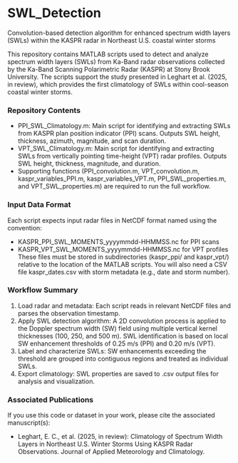 # SWL_Detection
Convolution-based detection algorithm for enhanced spectrum width layers (SWLs) within the KASPR radar in Northeast U.S. coastal winter storms

This repository contains MATLAB scripts used to detect and analyze spectrum width layers (SWLs) from Ka-Band radar observations collected by the Ka-Band Scanning Polarimetric Radar (KASPR) at Stony Brook University. The scripts support the study presented in Leghart et al. (2025, in review), which provides the first climatology of SWLs within cool-season coastal winter storms.
### Repository Contents
- PPI_SWL_Climatology.m: Main script for identifying and extracting SWLs from KASPR plan position indicator (PPI) scans. Outputs SWL height, thickness, azimuth, magnitude, and scan duration.
- VPT_SWL_Climatology.m: Main script for identifying and extracting SWLs from vertically pointing time-height (VPT) radar profiles. Outputs SWL height, thickness, magnitude, and duration.
- Supporting functions (PPI_convolution.m, VPT_convolution.m, kaspr_variables_PPI.m, kaspr_variables_VPT.m, PPI_SWL_properties.m, and VPT_SWL_properties.m) are required to run the full workflow.

### Input Data Format
Each script expects input radar files in NetCDF format named using the convention:
- KASPR_PPI_SWL_MOMENTS_yyyymmdd-HHMMSS.nc for PPI scans
- KASPR_VPT_SWL_MOMENTS_yyyymmdd-HHMMSS.nc for VPT profiles
These files must be stored in subdirectories (kaspr_ppi/ and kaspr_vpt/) relative to the location of the MATLAB scripts. You will also need a CSV file kaspr_dates.csv with storm metadata (e.g., date and storm number).

### Workflow Summary
1. Load radar and metadata: Each script reads in relevant NetCDF files and parses the observation timestamp.
2. Apply SWL detection algorithm: A 2D convolution process is applied to the Doppler spectrum width (SW) field using multiple vertical kernel thicknesses (100, 250, and 500 m). SWL identification is based on local SW enhancement thresholds of 0.25 m/s (PPI) and 0.20 m/s (VPT).
3. Label and characterize SWLs: SW enhancements exceeding the threshold are grouped into contiguous regions and treated as individual SWLs.
4. Export climatology: SWL properties are saved to .csv output files for analysis and visualization.

### Associated Publications
If you use this code or dataset in your work, please cite the associated manuscript(s):
- Leghart, E. C., et al. (2025, in review): Climatology of Spectrum Width Layers in Northeast U.S. Winter Storms Using KASPR Radar Observations. Journal of Applied Meteorology and Climatology.
